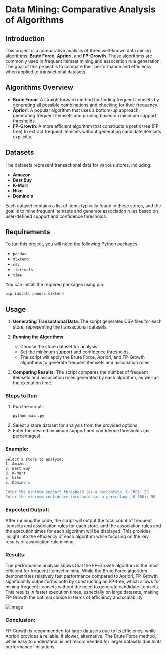 # Data Mining: Comparative Analysis of Algorithms

## Introduction

This project is a comparative analysis of three well-known data mining algorithms: **Brute Force**, **Apriori**, and **FP-Growth**. These algorithms are commonly used in frequent itemset mining and association rule generation. The goal of this project is to compare their performance and efficiency when applied to transactional datasets.

## Algorithms Overview

- **Brute Force**: A straightforward method for finding frequent itemsets by generating all possible combinations and checking for their frequency.
- **Apriori**: A popular algorithm that uses a bottom-up approach, generating frequent itemsets and pruning based on minimum support thresholds.
- **FP-Growth**: A more efficient algorithm that constructs a prefix tree (FP-tree) to extract frequent itemsets without generating candidate itemsets explicitly.

## Datasets

The datasets represent transactional data for various stores, including:
- **Amazon**
- **Best Buy**
- **K-Mart**
- **Nike**
- **Domino's**

Each dataset contains a list of items typically found in these stores, and the goal is to mine frequent itemsets and generate association rules based on user-defined support and confidence thresholds.

## Requirements

To run this project, you will need the following Python packages:

- `pandas`
- `mlxtend`
- `csv`
- `itertools`
- `time`

You can install the required packages using pip:

```bash
pip install pandas mlxtend
```



## Usage

1. **Generating Transactional Data**: The script generates CSV files for each store, representing the transactional datasets.
   
2. **Running the Algorithms**:
   - Choose the store dataset for analysis.
   - Set the minimum support and confidence thresholds.
   - The script will apply the Brute Force, Apriori, and FP-Growth algorithms to generate frequent itemsets and association rules.

3. **Comparing Results**: The script compares the number of frequent itemsets and association rules generated by each algorithm, as well as the execution time.

### Steps to Run

1. Run the script:
   ```bash
   python main.py
   ```
2. Select a store dataset for analysis from the provided options.
3. Enter the desired minimum support and confidence thresholds (as percentages).

### Example:

```bash
Select a store to analyze:
1. Amazon
2. Best Buy
3. K-Mart
4. Nike
5. Domino's

Enter the minimum support threshold (as a percentage, 0-100): 20
Enter the minimum confidence threshold (as a percentage, 0-100): 50
```

### Expected Output:

After running the code, the script will output the total count of frequent itemsets and association rules for each store. and  the association rules and the execution times for each algorithm will be displayed. This provides insight into the efficiency of each algorithm while focusing on the key results of association rule mining.

### Results:

The performance analysis shows that the FP-Growth algorithm is the most efficient for frequent itemset mining. While the Brute Force algorithm demonstrates relatively fast performance compared to Apriori, FP-Growth significantly outperforms both by constructing an FP-tree, which allows for mining frequent itemsets without the need to generate candidate itemsets. This results in faster execution times, especially on large datasets, making FP-Growth the optimal choice in terms of efficiency and scalability.

![image](https://github.com/user-attachments/assets/d008b472-8b86-49bd-b9cf-d4dadb3aa3b8)

### Conclusion:
FP-Growth is recommended for large datasets due to its efficiency, while Apriori provides a reliable, if slower, alternative. The Brute Force method, while easy to understand, is not recommended for larger datasets due to its performance limitations.
